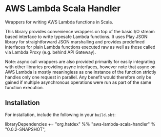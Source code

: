 # AWS Lambda Scala Handler

Wrappers for writing AWS Lambda functions in Scala.

This library provides convenience wrappers on top of the basic I/O stream based interface to write typesafe Lambda functions. It uses Play JSON library for straightforward JSON marshalling and provides predefined interfaces for plain Lambda functions executed raw as well as those called via Lambda Proxy (e.g. behind API Gateway).

Note: async call wrappers are also provided primarily for easily integrating with other libraries providing async interfaces, however note that async on AWS Lambda is mostly meaningless as one instance of the function strictly handles only one request in parallel. Any benefit would therefore only be gained if multiple asynchronous operations were run as part of the same function execution.

## Installation

For installation, include the following in your `build.sbt`:

libraryDependencies += "org.hatdex" %% "aws-lambda-scala-handler" % "0.0.2-SNAPSHOT",

